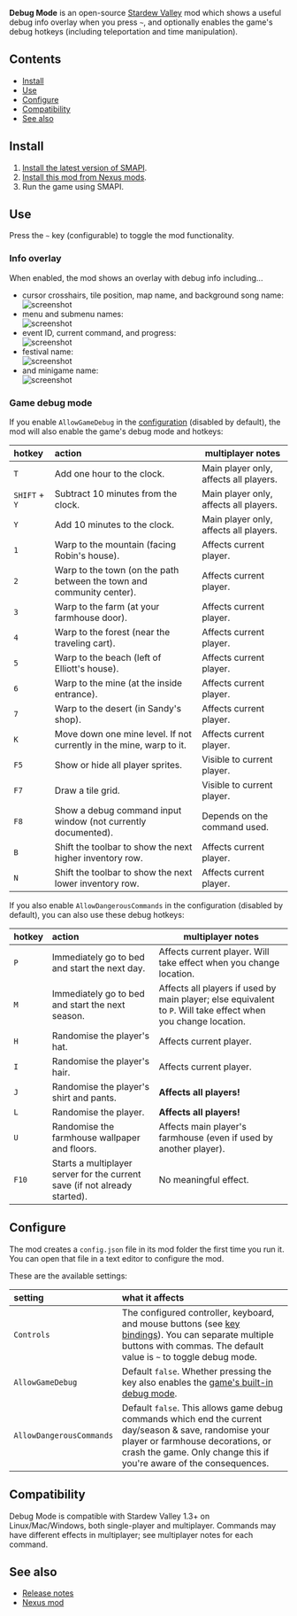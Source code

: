 **Debug Mode** is an open-source [Stardew Valley](http://stardewvalley.net/) mod which shows a
useful debug info overlay when you press `~`, and optionally enables the game's debug hotkeys
(including teleportation and time manipulation).

## Contents
* [Install](#install)
* [Use](#use)
* [Configure](#configure)
* [Compatibility](#compatibility)
* [See also](#see-also)

## Install
1. [Install the latest version of SMAPI](https://smapi.io/).
2. [Install this mod from Nexus mods](http://www.nexusmods.com/stardewvalley/mods/679/).
3. Run the game using SMAPI.

## Use
Press the `~` key (configurable) to toggle the mod functionality.

### Info overlay
When enabled, the mod shows an overlay with debug info including...

* cursor crosshairs, tile position, map name, and background song name:  
  ![screenshot](screenshots/world.png)
* menu and submenu names:  
  ![screenshot](screenshots/menu.png)
* event ID, current command, and progress:  
  ![screenshot](screenshots/event.png)
* festival name:  
  ![screenshot](screenshots/festival.png)
* and minigame name:  
  ![screenshot](screenshots/minigame.png)

### Game debug mode
If you enable `AllowGameDebug` in the [configuration](#configuration) (disabled by default), the
mod will also enable the game's debug mode and hotkeys:

hotkey | action | multiplayer notes
:----- | :----- | -------------------
`T`    | Add one hour to the clock. | Main player only, affects all players.
`SHIFT` + `Y` | Subtract 10 minutes from the clock. | Main player only, affects all players.
`Y`    | Add 10 minutes to the clock. | Main player only, affects all players.
`1`    | Warp to the mountain (facing Robin's house). | Affects current player.
`2`    | Warp to the town (on the path between the town and community center). | Affects current player.
`3`    | Warp to the farm (at your farmhouse door). | Affects current player.
`4`    | Warp to the forest (near the traveling cart). | Affects current player.
`5`    | Warp to the beach (left of Elliott's house). | Affects current player.
`6`    | Warp to the mine (at the inside entrance). | Affects current player.
`7`    | Warp to the desert (in Sandy's shop). | Affects current player.
`K`    | Move down one mine level. If not currently in the mine, warp to it. | Affects current player.
`F5`   | Show or hide all player sprites. | Visible to current player.
`F7`   | Draw a tile grid. | Visible to current player.
`F8`   | Show a debug command input window (not currently documented). | Depends on the command used.
`B`    | Shift the toolbar to show the next higher inventory row. | Affects current player.
`N`    | Shift the toolbar to show the next lower inventory row. | Affects current player.

If you also enable `AllowDangerousCommands` in the configuration (disabled by default), you can
also use these debug hotkeys:

hotkey | action | multiplayer notes
:----- | :----- | -----------------
`P`    | Immediately go to bed and start the next day. | Affects current player. Will take effect when you change location.
`M`    | Immediately go to bed and start the next season. | Affects all players if used by main player; else equivalent to `P`. Will take effect when you change location.
`H`    | Randomise the player's hat. | Affects current player.
`I`    | Randomise the player's hair. | Affects current player.
`J`    | Randomise the player's shirt and pants. | **Affects all players!**
`L`    | Randomise the player. | **Affects all players!**
`U`    | Randomise the farmhouse wallpaper and floors. | Affects main player's farmhouse (even if used by another player).
`F10`  | Starts a multiplayer server for the current save (if not already started). | No meaningful effect.

## Configure
The mod creates a `config.json` file in its mod folder the first time you run it. You can open that
file in a text editor to configure the mod.

These are the available settings:

setting           | what it affects
:---------------- | :------------------
`Controls`        | The configured controller, keyboard, and mouse buttons (see [key bindings](https://stardewvalleywiki.com/Modding:Key_bindings)). You can separate multiple buttons with commas. The default value is `~` to toggle debug mode.
`AllowGameDebug` | Default `false`. Whether pressing the key also enables the [game's built-in debug mode](#game-debug-mode).
`AllowDangerousCommands` | Default `false`. This allows game debug commands which end the current day/season & save, randomise your player or farmhouse decorations, or crash the game. Only change this if you're aware of the consequences.

## Compatibility
Debug Mode is compatible with Stardew Valley 1.3+ on Linux/Mac/Windows, both single-player and
multiplayer. Commands may have different effects in multiplayer; see multiplayer notes for each
command.

## See also
* [Release notes](release-notes.md)
* [Nexus mod](http://www.nexusmods.com/stardewvalley/mods/679)
